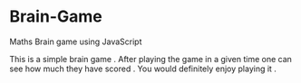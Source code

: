 # Brain-Game
Maths Brain game using JavaScript


This is a simple brain game . After playing the game in a given time one can see how much they have scored . You would definitely enjoy playing it .
